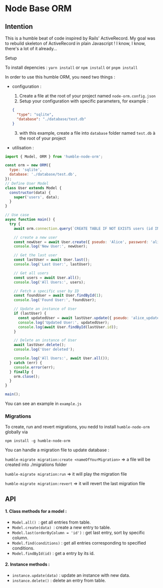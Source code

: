 # Node Base ORM

## Intention

This is a humble beat of code inspired by Rails' ActiveRecord. My goal was to rebuild skeleton of ActiveRecord in plain Javascript ! I know, I know, there's a lot of it already...

Setup

To install depencies : `yarn install` or `npm install` or `pnpm install`

In order to use this humble ORM, you need two things :

- configuration :

  1. Create a file at the root of your project named `node-orm.config.json`
  2. Setup your configuration with specific parameters, for example :

  ```json
  {
    "type": "sqlite",
    "database": "./database/test.db"
  }
  ```

  3. with this example, create a file into `database` folder named `test.db` à the root of your project
- utilisation :

```javascript
import { Model, ORM } from 'humble-node-orm';

const orm = new ORM({
  type: 'sqlite',
  database: './database/test.db',
});
// Define User Model
class User extends Model {
  constructor(data) {
    super('users', data);
  }
}

// Use case
async function main() {
  try {
    await orm.connection.query(`CREATE TABLE IF NOT EXISTS users (id INTEGER PRIMARY KEY, pseudo TEXT, password TEXT)`);

    // create a new user
    const newUser = await User.create({ pseudo: 'Alice', password: 'alice123' });
    console.log('New User:', newUser);

    // Get the last user
    const lastUser = await User.last();
    console.log('Last User:', lastUser);

    // Get all users
    const users = await User.all();
    console.log('All Users:', users);

    // Fetch a specific user by ID
    const foundUser = await User.findById(1);
    console.log('Found User:', foundUser);

    // Update an instance of User
    if (lastUser) {
      const updatedUser = await lastUser.update({ pseudo: 'alice_updated' });
      console.log('Updated User:', updatedUser);
      console.log(await User.findById(lastUser.id));
    }

    // Delete an instance of User
    await lastUser.delete();
    console.log('User deleted');

    console.log('All Users:', await User.all());
  } catch (err) {
    console.error(err);
  } finally {
    orm.close();
  }
}

main();

```

You can see an example in `example.js`

### Migrations

To create, run and revert migrations, you nedd to install `humble-node-orm` globally via

`npm install -g humble-node-orm`

You can handle a migration file to update database :

`humble-migrate migration:create <nameOfYourMigration>` => a file will be created into ./migrations folder

`humble-migrate migration:run` => it will play the migration file

`humble-migrate migration:revert` => it will revert the last migration file

## API

#### 1. **Class methods for a model :**

* `Model.all() `: get all entries from table.
* `Model.create(data) `: create a new entry to table.
* `Model.last(orderByColumn = 'id')` : get last entry, sort by specific column.
* `Model.find(conditions)` : get all entries corresponding to specified conditions.
* `Model.findById(id)` : get a entry by its id.

#### 2. **Instance methods  :**

* `instance.update(data)` : update an instance with new data.
* `instance.delete()` : delete an entry from table.
